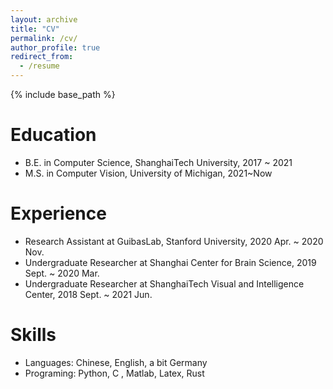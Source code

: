 ```yaml
---
layout: archive
title: "CV"
permalink: /cv/
author_profile: true
redirect_from:
  - /resume
---
```


{% include base_path %}

Education
======
* B.E. in Computer Science, ShanghaiTech University, 2017 ~ 2021
* M.S. in Computer Vision, University of Michigan, 2021~Now

Experience
======
<!-- * Collabrating with Prof. Abhinav -->
* Research Assistant at GuibasLab, Stanford University, 2020 Apr. ~ 2020 Nov.
* Undergraduate Researcher at Shanghai Center for Brain Science, 2019 Sept. ~ 2020 Mar.
* Undergraduate Researcher at ShanghaiTech Visual and Intelligence Center, 2018 Sept. ~ 2021 Jun.

Skills
======
* Languages: Chinese, English, a bit Germany
* Programing: Python, C , Matlab, Latex, Rust


<!-- * M.S. in Jekyll, GitHub University, 2014 -->
<!-- * Ph.D in Version Control Theory, GitHub University, 2018 (expected) -->

<!-- Work experience
======
* Summer 2015: Research Assistant
  * Github University
  * Duties included: Tagging issues
  * Supervisor: Professor Git

* Fall 2015: Research Assistant
  * Github University
  * Duties included: Merging pull requests
  * Supervisor: Professor Hub
  
Skills
======
* Skill 1
* Skill 2
  * Sub-skill 2.1
  * Sub-skill 2.2
  * Sub-skill 2.3
* Skill 3

Publications
======
  <ul>{% for post in site.publications %}
    {% include archive-single-cv.html %}
  {% endfor %}</ul>
  
Talks
======
  <ul>{% for post in site.talks %}
    {% include archive-single-talk-cv.html %}
  {% endfor %}</ul>
  
Teaching
======
  <ul>{% for post in site.teaching %}
    {% include archive-single-cv.html %}
  {% endfor %}</ul>
  
Service and leadership
======
* Currently signed in to 43 different slack teams -->
